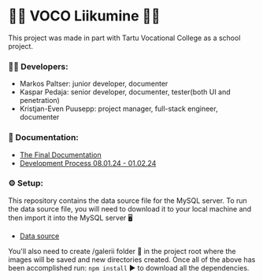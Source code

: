 # 🏃‍♀️ VOCO Liikumine 🏃‍♂️
This project was made in part with Tartu Vocational College as a school project. 

### 👩‍💻 Developers:
* Markos Paltser: junior developer, documenter
* Kaspar Pedaja: senior developer, documenter, tester(both UI and penetration)
* Kristjan-Even Puusepp: project manager, full-stack engineer, documenter

### 📜 Documentation: 
* [The Final Documentation](https://docs.google.com/document/d/1J0frJa9oP2TAjlPm1HUJiQ9j5zmpH6jQZCIfsspy4vI/edit)
* [Development Process 08.01.24 - 01.02.24](https://docs.google.com/document/d/1iwKfH0F1w1fYOo4o6lTSxMOWk2Gug-cbX1q1EZkEqqM/edit)

### ⚙️ Setup:
This repository contains the data source file for the MySQL server. To run the data source file, you will need to download it to your local machine and then import it into the MySQL server
🖥️  
* [Data source]([https://github.com/Kristjan303/voco-liikumine/files/13860451/message.txt](https://github.com/Kristjan303/voco-liikumine/blob/master/ita21p1_voco_liikumine%20(2).sql))

You'll also need to create /galerii folder 📁 in the project root where the images will be saved and new directories created.
Once all of the above has been accomplished run: ```npm install``` ▶️ to download all the dependencies. 





